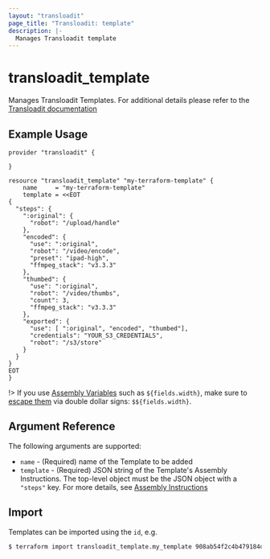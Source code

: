 ```yaml
---
layout: "transloadit"
page_title: "Transloadit: template"
description: |-
  Manages Transloadit template
---
```


# transloadit_template

Manages Transloadit Templates. 
For additional details please refer to the [Transloadit documentation](https://transloadit.com/docs/)

## Example Usage

```hcl
provider "transloadit" {

}

resource "transloadit_template" "my-terraform-template" {
	name     = "my-terraform-template"
	template = <<EOT
{
  "steps": {
    ":original": {
      "robot": "/upload/handle"
    },
    "encoded": {
      "use": ":original",
      "robot": "/video/encode",
      "preset": "ipad-high",
      "ffmpeg_stack": "v3.3.3"
    },
    "thumbed": {
      "use": ":original",
      "robot": "/video/thumbs",
      "count": 3,
      "ffmpeg_stack": "v3.3.3"
    },
    "exported": {
      "use": [ ":original", "encoded", "thumbed"], 
      "credentials": "YOUR_S3_CREDENTIALS",
      "robot": "/s3/store"
    }
  }
}
EOT
}
```

!> If you use [Assembly Variables](https://transloadit.com/docs/#assembly-variables) such as `${fields.width}`, make sure to [escape them](https://www.terraform.io/docs/configuration-0-11/interpolation.html) via double dollar signs: `$${fields.width}`.

## Argument Reference

The following arguments are supported:

- `name` - (Required) name of the Template to be added
- `template` - (Required) JSON string of the Template's Assembly Instructions. The top-level object must be the JSON object with a `"steps"` key. For more details, see [Assembly Instructions](https://transloadit.com/docs/#assembly-instructions)

## Import

Templates can be imported using the `id`, e.g.

```bash
$ terraform import transloadit_template.my_template 908ab54f2c4b479184db637709320c85
```

